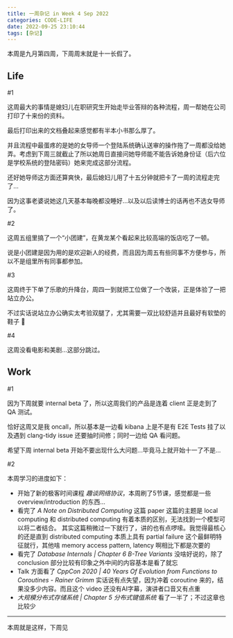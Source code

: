 ```yaml
---
title: 一周杂记 in Week 4 Sep 2022
categories: CODE-LIFE
date: 2022-09-25 23:10:44
tags: [杂记]
---
```

本周是九月第四周，下周周末就是十一长假了。

## Life

\#1

这周最大的事情是媳妇儿在职研究生开始走毕业答辩的各种流程，周一帮她在公司打印了十来份的资料。

最后打印出来的文档叠起来感觉都有半本小书那么厚了。

并且流程中最蛋疼的是她的女导师一个登陆系统确认送审的操作拖了一周都没给她弄。考虑到下周三就截止了所以她周日直接问她导师能不能告诉她身份证（后六位是学校系统的登陆密码）她来完成这部分流程。

还好她导师这方面还算爽快，最后媳妇儿用了十五分钟就把卡了一周的流程走完了...

因为这事老婆说她这几天基本每晚都没睡好...以及以后读博士的话再也不选女导师了。

\#2

这周五组里搞了一个“小团建”，在黄龙某个看起来比较高端的饭店吃了一顿。

说是小团建是因为用的是欢迎新人的经费，而且因为周五有些同事不方便参与，所以不是组里所有同事都参加。

\#3

这周终于下单了乐歌的升降台，周四一到就把工位做了一个改装，正是体验了一把站立办公。

不过实话说站立办公确实太考验双腿了，尤其需要一双比较舒适并且最好有软垫的鞋子 🤪

\#4

这周没看电影和美剧...这部分跳过。

## Work

\#1

因为下周就要 internal beta 了，所以这周我们的产品是连着 client 正是走到了 QA 测试。

恰好这周又是我 oncall，所以基本是一边看 kibana 上是不是有 E2E Tests 挂了以及遇到 clang-tidy issue 还要抽时间修；同时一边给 QA 看问题。

希望下周 internal beta 开始不要出现什么大问题...毕竟马上就开始十一了不是...

\#2

本周学习的进度如下：

- 开始了新的极客时间课程 _趣谈网络协议_，本周刷了5节课，感觉都是一些 overview/introduction 的东西...
- 看完了 _A Note on Distributed Computing_ 这篇 paper
  这篇的主题是 local computing 和 distributed computing 有着本质的区别，无法找到一个模型可以将二者结合。
  其实这篇稍微过一下就行了，讲的也有点啰嗦。我觉得最核心的还是直到 distributed computing 本质上具有 partial failure 这个最鲜明特征就行，其他啥 memory access pattern, latency 啊相比下都是次要的
- 看完了 _Database Internals | Chapter 6 B-Tree Variants_
  没啥好说的，除了 conclusion 部分比较有印象之外中间的内容基本是看了就忘
- Talk 方面看了 _CppCon 2020 | 40 Years Of Evolution from Functions to Coroutines - Rainer Grimm_
  实话说有点失望，因为冲着 coroutine 来的，结果没多少内容。而且这个 video 还没有AI字幕，演讲者口音又有点重
- _大规模分布式存储系统 | Chapter 5 分布式键值系统_
  看了一半了；不过这章也比较少

---

本周就是这样，下周见
